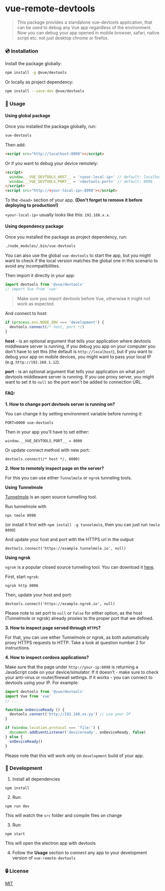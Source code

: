 # vue-remote-devtools

> This package provides a standalone vue-devtools application, that can be used to debug any Vue app regardless of the environment. Now you can debug your app opened in mobile browser, safari, native script etc. not just desktop chrome or firefox.

### :cd: Installation

Install the package globally:
```bash
npm install -g @vue/devtools
```

Or locally as project dependency:
```bash
npm install --save-dev @vue/devtools
```

### :rocket: Usage

#### Using global package

Once you installed the package globally, run:
```bash
vue-devtools
```

Then add:
```html
<script src="http://localhost:8098"></script>
```

Or if you want to debug your device remotely:
```html
<script>
  window.__VUE_DEVTOOLS_HOST__ = '<your-local-ip>' // default: localhost
  window.__VUE_DEVTOOLS_PORT__ = '<devtools-port>' // default: 8098
</script>
<script src="http://<your-local-ip>:8098"></script>
```

To the `<head>` section of your app. 
**(Don't forget to remove it before deploying to production!)**

`<your-local-ip>` usually looks like this: `192.168.x.x`.

#### Using dependency package

Once you installed the package as project dependency, run:
```bash
./node_modules/.bin/vue-devtools
```

You can also use the global `vue-devtools` to start the app, but you might want to check if the local version matches the global one in this scenario to avoid any incompatibilities.

Then import it directly in your app:
```js
import devtools from '@vue/devtools'
// import Vue from 'vue'
```
> Make sure you import devtools before Vue, otherwise it might not work as expected.

And connect to host:
```js
if (process.env.NODE_ENV === 'development') {
  devtools.connect(/* host, port */)
}
```

**host** - is an optional argument that tells your application where devtools middleware server is running, if you debug you app on your computer you don't have to set this (the default is `http://localhost`), but if you want to debug your app on mobile devices, you might want to pass your local IP (e.g. `http://192.168.1.12`).

**port** - is an optional argument that tells your application on what port devtools middleware server is running. If you use proxy server, you might want to set it to `null` so the port won't be added to connection URL.

#### FAQ:

**1. How to change port devtools server is running on?**

You can change it by setting environment variable before running it:
```
PORT=8000 vue-devtools
```

Then in your app you'll have to set either:
```
window.__VUE_DEVTOOLS_PORT__ = 8000
```

Or update connect method with new port:
```
devtools.connect(/* host */, 8000)
```

**2. How to remotely inspect page on the server?**

For this you can use either `Tunnelmole` or `ngrok` tunneling tools. 

**Using Tunnelmole**

[Tunnelmole](https://github.com/robbie-cahill/tunnelmole-client) is an open source tunnelling tool.

Run tunnelmole with
```
npx tmole 8098
```
(or install it first with `npm install -g tunnelmole`, then you can just run `tmole 8098`)

And update your host and port with the HTTPS url in the output:
```
devtools.connect('https://example.tunnelmole.io', null)
```

**Using ngrok**

`ngrok` is a popular closed source tunneling tool. You can download it [here](https://ngrok.com/).

First, start `ngrok`:
```
ngrok http 8098
```

Then, update your host and port:
```
devtools.connect('https://example.ngrok.io', null)
```

Please note to set port to `null` or `false` for either option, as the host (Tunnelmole or ngrok) already proxies to the proper port that we defined.

**3. How to inspect page served through `HTTPS`?**

For that, you can use either Tunnelmole or ngrok, as both automatically proxy HTTPS requests to HTTP. Take a look at question number 2 for instructions.

**4. How to inspect cordova applications?**

Make sure that the page under `http://your-ip:8098` is returning a JavaScript code on your device/simulator. If it doesn't - make sure to check your anti-virus or router/firewall settings. If it works - you can connect to devtools using your IP. For example:

```js
import devtools from '@vue/devtools'
import Vue from 'vue'
// ...

function onDeviceReady () {
  devtools.connect('http://192.168.xx.yy') // use your IP
}

if (window.location.protocol === 'file:') {
  document.addEventListener('deviceready', onDeviceReady, false)
} else {
  onDeviceReady()
}
```

Please note that this will work only on `development` build of your app.

### :beers: Development

1. Install all dependencies
```
npm install
```

2. Run:
```
npm run dev
```
This will watch the `src` folder and compile files on change

3. Run:
```
npm start
```
This will open the electron app with devtools

4. Follow the **Usage** section to connect any app to your development version of `vue-remote-devtools`

### :lock: License

[MIT](http://opensource.org/licenses/MIT)
